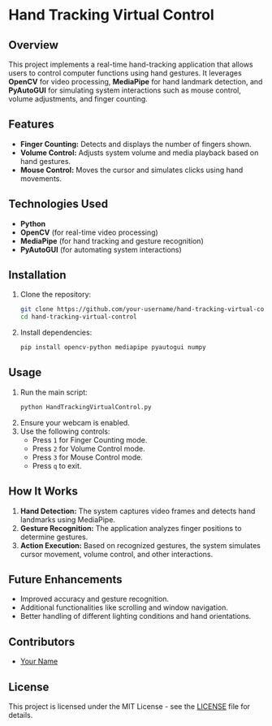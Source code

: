 # Hand Tracking Virtual Control

## Overview
This project implements a real-time hand-tracking application that allows users to control computer functions using hand gestures. It leverages **OpenCV** for video processing, **MediaPipe** for hand landmark detection, and **PyAutoGUI** for simulating system interactions such as mouse control, volume adjustments, and finger counting.

## Features
- **Finger Counting:** Detects and displays the number of fingers shown.
- **Volume Control:** Adjusts system volume and media playback based on hand gestures.
- **Mouse Control:** Moves the cursor and simulates clicks using hand movements.

## Technologies Used
- **Python**
- **OpenCV** (for real-time video processing)
- **MediaPipe** (for hand tracking and gesture recognition)
- **PyAutoGUI** (for automating system interactions)

## Installation
1. Clone the repository:
   ```sh
   git clone https://github.com/your-username/hand-tracking-virtual-control.git
   cd hand-tracking-virtual-control
   ```
2. Install dependencies:
   ```sh
   pip install opencv-python mediapipe pyautogui numpy
   ```

## Usage
1. Run the main script:
   ```sh
   python HandTrackingVirtualControl.py
   ```
2. Ensure your webcam is enabled.
3. Use the following controls:
   - Press `1` for Finger Counting mode.
   - Press `2` for Volume Control mode.
   - Press `3` for Mouse Control mode.
   - Press `q` to exit.

## How It Works
1. **Hand Detection:** The system captures video frames and detects hand landmarks using MediaPipe.
2. **Gesture Recognition:** The application analyzes finger positions to determine gestures.
3. **Action Execution:** Based on recognized gestures, the system simulates cursor movement, volume control, and other interactions.

## Future Enhancements
- Improved accuracy and gesture recognition.
- Additional functionalities like scrolling and window navigation.
- Better handling of different lighting conditions and hand orientations.

## Contributors
- [Your Name](https://github.com/your-username)

## License
This project is licensed under the MIT License - see the [LICENSE](LICENSE) file for details.
